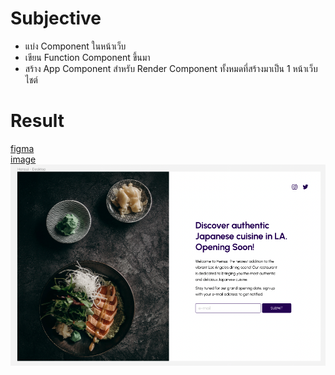 # Subjective

- แบ่ง Component ในหน้าเว็บ
- เขียน Function Component ขึ้นมา
- สร้าง App Component สำหรับ Render Component ทั้งหมดที่สร้างมาเป็น 1 หน้าเว็บไชต์

# Result

[figma](<https://www.figma.com/file/pYPoXyuTFZ1FBvn5teIz8D/XIDE-Hensui---Business-Landing-Page-UI-Template-(Community)-(Copy)?type=design&node-id=302-251&mode=design&t=6UNGU3b74ukUNVuD-0>)  
[image](https://i.ibb.co/9VZRsxF/pexels-cottonbro-studio-3296546-1.png)
![preview](./image.png)
